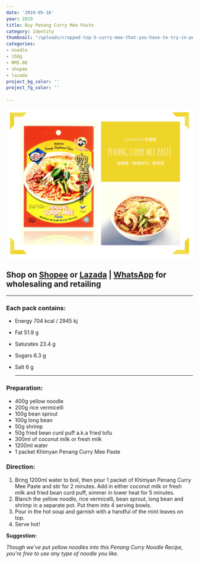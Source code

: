 ```yaml
---
date: '2019-05-16'
year: 2019
title: Buy Penang Curry Mee Paste
category: Identity
thumbnail: "/uploads/cropped-top-5-curry-mee-that-you-have-to-try-in-penang.jpg"
categories:
- noodle
- 150g
- RM5.00
- shopee
- lazada
project_bg_color: ''
project_fg_color: ''

---
```

![](/uploads/penang-curry-mee-paste.png)

## Shop on  [Shopee](https://shopee.com.my/Halal-Khimyan-Penang-Local-Curry-Mee-Paste-i.270483561.5437081862) or [Lazada](https://www.lazada.com.my/products/ready-stock-khimyan-curry-brand-instant-paste-halal-penang-curry-mee-paste-i1921974270-s7739228667.html?spm=a2o4k.searchList.list.3.69ea6697qwxSRW&search=1) | [WhatsApp](https://wa.link/8h7k1d) for wholesaling and retailing

***

### Each pack contains:

* Energy 704 kcal / 2945 kj
* Fat 51.9 g
* Saturates 23.4 g
* Sugars 6.3 g
* Salt 6 g

  ***

### **Preparation:**

* 400g yellow noodle
* 200g rice vermicelli
* 100g bean sprout
* 100g long bean
* 50g shrimp
* 50g fried bean curd puff a.k.a fried tofu
* 300ml of coconut milk or fresh milk
* 1200ml water
* 1 packet Khimyan Penang Curry Mee Paste

### **Direction:**

1. Bring 1200ml water to boil, then pour 1 packet of Khimyan Penang Curry Mee Paste and stir for 2 minutes. Add in either coconut milk or fresh milk and fried bean curd puff, simmer in lower heat for 5 minutes.
2. Blanch the yellow noodle, rice vermicelli, bean sprout, long bean and shrimp in a separate pot. Put them into 4 serving bowls.
3. Pour in the hot soup and garnish with a handful of the mint leaves on top.
4. Serve hot!

**Suggestion:** 

_Though we've put yellow noodles into this Penang Curry Noodle Recipe, you're free to use any type of noodle you like._